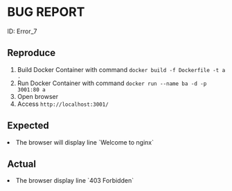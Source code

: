 <h1>BUG REPORT</h1>
ID: Error_7
<h2>Reproduce</h2>
<ol>
    <li>Build Docker Container with command <code>docker build -f Dockerfile -t a .</code></li>
    <li>Run Docker Container with command <code>docker run --name ba -d -p 3001:80 a</code></li>
    <li>Open browser</li>
    <li>Access <code>http://localhost:3001/</code></li>
</ol>
<h2>Expected</h2>
    <li>The browser will display line `Welcome to nginx`</li>
<h2>Actual</h2>
    <li>The browser display line `403 Forbidden`</li>
